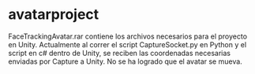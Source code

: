 # avatarproject
FaceTrackingAvatar.rar contiene los archivos necesarios para el proyecto en Unity.
Actualmente al correr el script CaptureSocket.py en Python y el script en c# dentro de Unity, se reciben las coordenadas necesarias enviadas por Capture a Unity. No se ha logrado que el avatar se mueva.
